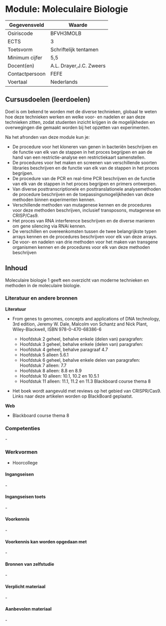 # Module: Moleculaire Biologie

| Gegevensveld  | Waarde |
| ------------- | ------------- |
| Osiriscode  | BFVH3MOLB  |
| ECTS  | 3 |
| Toetsvorm  | Schriftelijk tentamen |
| Minimum cijfer  | 5,5 |
| Docent(en)  | A.L. Drayer,J.C. Zweers |
| Contactpersoon  | FEFE |
| Voertaal  | Nederlands |

## Cursusdoelen (leerdoelen)

Doel is om bekend te worden met de diverse technieken, globaal te weten hoe deze technieken werken en welke voor- en nadelen er aan deze technieken zitten, zodat studenten inzicht krijgen in de mogelijkheden en overwegingen die gemaakt worden bij het opzetten van experimenten.

Na het afronden van deze module kun je:
- De procedure voor het kloneren van genen in bacteriën beschrijven en de functie van elk van de stappen in het proces begrijpen en aan de hand van een restrictie-analyse een restrictiekaart samenstellen.
- De procedures voor het maken en screenen van verschillende soorten libraries beschrijven en de functie van elk van de stappen in het proces begrijpen.
- De procedure van de PCR en real-time PCR beschrijven en de functie van elk van de stappen in het proces begrijpen en primers  ontwerpen.
- Van diverse posttranscriptionele en posttranslationele analysemethoden de procedure beschrijven en de toepassingsmogelijkheden van deze methoden binnen experimenten kennen.
- Verschillende methoden van mutagenese kennen en de procedures voor deze methoden beschrijven, inclusief transposons, mutagenese en CRISP/Cas9.
- Het proces van RNA interference beschrijven en de diverse manieren om gene silencing via RNAi kennen.
- De verschillen en overeenkomsten tussen de twee belangrijkste typen arrays kennen en de procedures beschrijven voor elk van deze arrays.
- De voor- en nadelen van drie methoden voor het maken van transgene organismen kennen en de procedures voor elk van deze methoden beschrijven

## Inhoud

Moleculaire biologie 1 geeft een overzicht van moderne technieken en methoden in de moleculaire biologie.

### Literatuur en andere bronnen

**Literatuur**  
- From genes to genomes, concepts and applications of DNA technology, 3rd edition, Jeremy W. Dale, Malcolm von Schantz and Nick Plant, Wiley-Blackwell, ISBN 978-0-470-68386-6
    - Hoofdstuk 2 geheel, behalve enkele (delen van) paragrafen: 
    - Hoofdstuk 3 geheel, behalve enkele (delen van) paragrafen: 
    - Hoofdstuk 4 geheel, behalve paragraaf 4.7
    - Hoofdstuk 5 alleen 5.6.1
    - Hoofdstuk 6 geheel, behalve enkele delen van paragrafen: Hoofdstuk 7 alleen: 7.7
    - Hoofdstuk 8 alleen: 8.8 en 8.9
    - Hoofdstuk 10 alleen: 10.1, 10.2 en 10.5.1
    - Hoofdstuk 11 alleen: 11.1, 11.2 en 11.3 Blackboard course thema 8

- Het boek wordt aangevuld met reviews op het gebied van CRISPR/Cas9. Links naar deze artikelen worden op BlackBoard geplaatst.

**Web**
- Blackboard course thema 8

### Competenties
\-

### Werkvormen  
- Hoorcollege

#### Ingangseisen 
\- 

#### Ingangseisen toets
\- 

#### Voorkennis
\-

#### Voorkennis kan worden opgedaan met
\-

#### Bronnen van zelfstudie
\-

#### Verplicht materiaal
\-

#### Aanbevolen materiaal
\-

